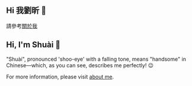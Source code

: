 ## Hi 我劉昕 👋

請參考[關於我](https://shuai-xin.github.io/about/)

## Hi, I'm Shuài 👋

"Shuài", pronounced 'shoo-eye' with a falling tone, means "handsome" in Chinese—which, as you can see, describes me perfectly! 😉

For more information, please visit [about me](https://shuai-xin.github.io/about/).

<!--
**Shuai-Xin/Shuai-Xin** is a ✨ _special_ ✨ repository because its `README.md` (this file) appears on your GitHub profile.

Here are some ideas to get you started:

- 🔭 I’m currently working on ...
- 🌱 I’m currently learning ...
- 👯 I’m looking to collaborate on ...
- 🤔 I’m looking for help with ...
- 💬 Ask me about ...
- 📫 How to reach me: ...
- 😄 Pronouns: ...
- ⚡ Fun fact: ...
-->
